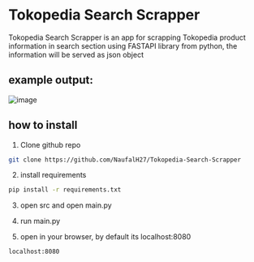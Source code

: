# Tokopedia Search Scrapper
Tokopedia Search Scrapper is an app for scrapping Tokopedia product information in search section using FASTAPI library from python, the information will be served as json object<br>
## example output:
![image](https://github.com/user-attachments/assets/b0feaf73-7018-4bf5-9cac-f9bd79b062a6)
<br>

## how to install
1. Clone github repo
```bash
git clone https://github.com/NaufalH27/Tokopedia-Search-Scrapper
```

2. install requirements
```bash
pip install -r requirements.txt
```

3. open src and open main.py

4. run main.py

5. open in your browser, by default its localhost:8080
```bash
localhost:8080
```

